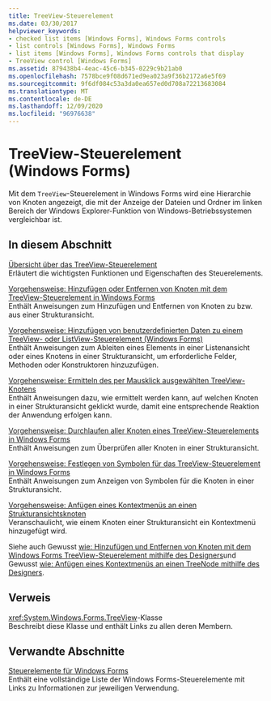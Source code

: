 ```yaml
---
title: TreeView-Steuerelement
ms.date: 03/30/2017
helpviewer_keywords:
- checked list items [Windows Forms], Windows Forms controls
- list controls [Windows Forms], Windows Forms
- list items [Windows Forms], Windows Forms controls that display
- TreeView control [Windows Forms]
ms.assetid: 879438b4-4eac-45c6-b345-0229c9b21ab0
ms.openlocfilehash: 7578bce9f08d671ed9ea023a9f36b2172a6e5f69
ms.sourcegitcommit: 9f6df084c53a3da0ea657ed0d708a72213683084
ms.translationtype: MT
ms.contentlocale: de-DE
ms.lasthandoff: 12/09/2020
ms.locfileid: "96976638"
---
```

# <a name="treeview-control-windows-forms"></a>TreeView-Steuerelement (Windows Forms)
Mit dem `TreeView`-Steuerelement in Windows Forms wird eine Hierarchie von Knoten angezeigt, die mit der Anzeige der Dateien und Ordner im linken Bereich der Windows Explorer-Funktion von Windows-Betriebssystemen vergleichbar ist.  
  
## <a name="in-this-section"></a>In diesem Abschnitt  
 [Übersicht über das TreeView-Steuerelement](treeview-control-overview-windows-forms.md)  
 Erläutert die wichtigsten Funktionen und Eigenschaften des Steuerelements.  
  
 [Vorgehensweise: Hinzufügen oder Entfernen von Knoten mit dem TreeView-Steuerelement in Windows Forms](how-to-add-and-remove-nodes-with-the-windows-forms-treeview-control.md)  
 Enthält Anweisungen zum Hinzufügen und Entfernen von Knoten zu bzw. aus einer Strukturansicht.  
  
 [Vorgehensweise: Hinzufügen von benutzerdefinierten Daten zu einem TreeView- oder ListView-Steuerelement (Windows Forms)](add-custom-information-to-a-treeview-or-listview-control-wf.md)  
 Enthält Anweisungen zum Ableiten eines Elements in einer Listenansicht oder eines Knotens in einer Strukturansicht, um erforderliche Felder, Methoden oder Konstruktoren hinzuzufügen.  
  
 [Vorgehensweise: Ermitteln des per Mausklick ausgewählten TreeView-Knotens](how-to-determine-which-treeview-node-was-clicked-windows-forms.md)  
 Enthält Anweisungen dazu, wie ermittelt werden kann, auf welchen Knoten in einer Strukturansicht geklickt wurde, damit eine entsprechende Reaktion der Anwendung erfolgen kann.  
  
 [Vorgehensweise: Durchlaufen aller Knoten eines TreeView-Steuerelements in Windows Forms](how-to-iterate-through-all-nodes-of-a-windows-forms-treeview-control.md)  
 Enthält Anweisungen zum Überprüfen aller Knoten in einer Strukturansicht.  
  
 [Vorgehensweise: Festlegen von Symbolen für das TreeView-Steuerelement in Windows Forms](how-to-set-icons-for-the-windows-forms-treeview-control.md)  
 Enthält Anweisungen zum Anzeigen von Symbolen für die Knoten in einer Strukturansicht.  
  
 [Vorgehensweise: Anfügen eines Kontextmenüs an einen Strukturansichtsknoten](how-to-attach-a-shortcut-menu-to-a-treeview-node.md)  
 Veranschaulicht, wie einem Knoten einer Strukturansicht ein Kontextmenü hinzugefügt wird.  

Siehe auch Gewusst [wie: Hinzufügen und Entfernen von Knoten mit dem Windows Forms TreeView-Steuerelement mithilfe des Designers](add-and-remove-nodes-with-wf-treeview-control-using-the-designer.md)und Gewusst [wie: Anfügen eines Kontextmenüs an einen TreeNode mithilfe des Designers](how-to-attach-a-shortcut-menu-to-a-treenode-using-the-designer.md).  
  
## <a name="reference"></a>Verweis  
 <xref:System.Windows.Forms.TreeView>-Klasse  
 Beschreibt diese Klasse und enthält Links zu allen deren Membern.  
  
## <a name="related-sections"></a>Verwandte Abschnitte  
 [Steuerelemente für Windows Forms](controls-to-use-on-windows-forms.md)  
 Enthält eine vollständige Liste der Windows Forms-Steuerelemente mit Links zu Informationen zur jeweiligen Verwendung.
